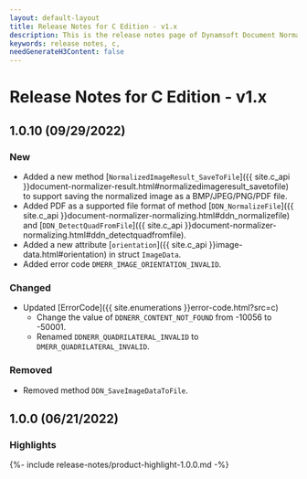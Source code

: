 ```yaml
---
layout: default-layout
title: Release Notes for C Edition - v1.x
description: This is the release notes page of Dynamsoft Document Normalizer SDK C Edition for version 1.x.
keywords: release notes, c, 
needGenerateH3Content: false
---
```


# Release Notes for C Edition - v1.x

## 1.0.10 (09/29/2022)

### New

- Added a new method [`NormalizedImageResult_SaveToFile`]({{ site.c_api }}document-normalizer-result.html#normalizedimageresult_savetofile) to support saving the normalized image as a BMP/JPEG/PNG/PDF file.
- Added PDF as a supported file format of method [`DDN_NormalizeFile`]({{ site.c_api }}document-normalizer-normalizing.html#ddn_normalizefile) and [`DDN_DetectQuadFromFile`]({{ site.c_api }}document-normalizer-normalizing.html#ddn_detectquadfromfile).
- Added a new attribute [`orientation`]({{ site.c_api }}image-data.html#orientation) in struct `ImageData`.
- Added error code `DMERR_IMAGE_ORIENTATION_INVALID`.

### Changed

- Updated [ErrorCode]({{ site.enumerations }}error-code.html?src=c)
  - Change the value of `DDNERR_CONTENT_NOT_FOUND` from -10056 to -50001.
  - Renamed `DDNERR_QUADRILATERAL_INVALID` to `DMERR_QUADRILATERAL_INVALID`.

### Removed

- Removed method `DDN_SaveImageDataToFile`.

## 1.0.0 (06/21/2022)

### Highlights

{%- include release-notes/product-highlight-1.0.0.md -%}
